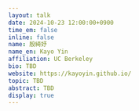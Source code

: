 ```yaml
---
layout: talk
date: 2024-10-23 12:00:00+0900
time_em: false
inline: false
name: 殷綺妤
name_en: Kayo Yin
affiliation: UC Berkeley
bio: TBD
website: https://kayoyin.github.io/
topic: TBD
abstract: TBD
display: true
---
```


